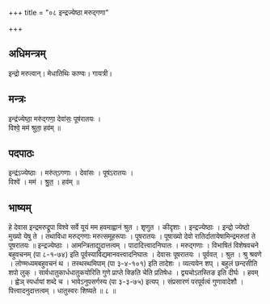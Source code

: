 +++
title = "०८ इन्द्रज्येष्ठा मरुद्गणा"

+++
## अधिमन्त्रम्
इन्द्रो मरुत्वान्। मेधातिथिः काण्वः। गायत्री।

## मन्त्रः
इन्द्र॑ज्येष्ठा॒ मरु॑द्गणा॒ देवा॑सः॒ पूष॑रातयः ।  
विश्वे॒ मम॑ श्रुता॒ हव॑म् ॥

## पदपाठः
इन्द्र॑ऽज्येष्ठाः । मरु॑त्ऽगणाः । देवा॑सः । पूष॑ऽरातयः ।  
विश्वे॑ । मम॑ । श्रु॒त॒ । हव॑म् ॥

## भाष्यम्
हे देवास इन्द्रमरुद्रूपा विश्वे सर्वे यूयं मम हवमाह्वानं श्रुत । शृणुत । कीदृशाः । इन्द्रज्येष्ठाः । इन्द्रो ज्येष्ठो मुख्यो येषु ते । तथाविधा मरुद्गणाः मरुत्समूहरूपाः । पूषरातयः । पूषाख्यो देवो रातिर्दातायेषामिन्द्रमरुतां ते पूषरातयः ॥ इन्द्रज्येष्ठाः । आमन्त्रिताद्युदात्तत्वम् । पादादित्त्वादनिघातः । मरुद्गणाः । विभाषितं विशेषवचने बहुवचनम् (पा ८-१-७४) इति पूर्वस्याविद्यमानवत्त्वादनिघातः । देवासः पूषरातयः । पूर्ववत् । श्रुत । श्रु श्रवणे । लोण्मध्यमबहुवचनं थ । तस्थस्थमिपाम् (पा ३-४-१०१) इति तादेशः । व्यत्ययेन शप् । बहुलं छन्दसीति शपो लुक् । सार्वधातुकार्धधातुकयोरिति गुणे प्राप्ते क्ङिति चेति प्रतिषेधः । द्व्यचोऽतस्तिङ इति दीर्घः । हवम् । ह्वेञ् स्पर्धायां शब्दे च । भावेऽनुपसर्गस्य (पा ३-३-७५) इत्यप् । संप्रसारणं परपूर्वत्वं गुणावादेशौ । पित्त्वादनुदात्तत्वम् । धातुस्वरः शिष्यते ॥ ८ ॥